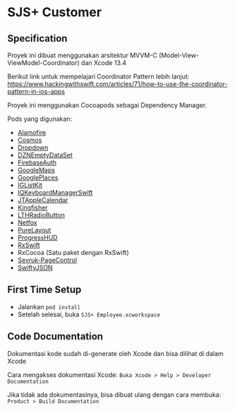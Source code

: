 
# SJS+ Customer

## Specification

Proyek ini dibuat menggunakan arsitektur MVVM-C (Model-View-ViewModel-Coordinator) dan Xcode 13.4

Berikut link untuk mempelajari Coordinator Pattern lebih lanjut:
[https://www.hackingwithswift.com/articles/71/how-to-use-the-coordinator-pattern-in-ios-apps
](https://www.hackingwithswift.com/articles/71/how-to-use-the-coordinator-pattern-in-ios-apps)

Proyek ini menggunakan Cocoapods sebagai Dependency Manager.

Pods yang digunakan:

* [Alamofire](https://github.com/Alamofire/Alamofire)
* [Cosmos](https://github.com/evgenyneu/Cosmos)
* [Dropdown](https://github.com/AssistoLab/DropDown)
* [DZNEmptyDataSet](https://github.com/dzenbot/DZNEmptyDataSet)
* [FirebaseAuth](https://github.com/firebase/firebase-ios-sdk)
* [GoogleMaps](https://cocoapods.org/pods/GoogleMaps)
* [GooglePlaces](https://cocoapods.org/pods/GooglePlaces)
* [IGListKit](https://github.com/Instagram/IGListKit)
* [IQKeyboardManagerSwift](https://github.com/hackiftekhar/IQKeyboardManager)
* [JTAppleCalendar](https://github.com/patchthecode/JTAppleCalendar)
* [Kingfisher](https://github.com/onevcat/Kingfisher)
* [LTHRadioButton](https://github.com/rolandleth/LTHRadioButton)
* [Netfox](https://github.com/kasketis/netfox)
* [PureLayout](https://github.com/PureLayout/PureLayout)
* [ProgressHUD](https://github.com/relatedcode/ProgressHUD)
* [RxSwift](https://github.com/ReactiveX/RxSwift)
* RxCocoa (Satu paket dengan RxSwift)
* [Sevruk-PageControl](https://github.com/sevruk-dev/page-control)
* [SwiftyJSON](https://github.com/SwiftyJSON/SwiftyJSON)

## First Time Setup

* Jalankan `pod install`
* Setelah selesai, buka `SJS+ Employee.xcworkspace`

## Code Documentation

Dokumentasi kode sudah di-generate oleh Xcode dan bisa dilihat di dalam Xcode

Cara mengakses dokumentasi Xcode: `Buka Xcode > Help > Developer Documentation`

Jika tidak ada dokumentasinya, bisa dibuat ulang dengan cara membuka: `Product > Build Documentation`